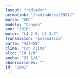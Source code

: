 ```yaml
---
layout: "radiador"
permalink: "/radiadores/2981/"
marca: "GMC"
modelo: "Canyon"
ano: "2010"
motor: "L4 2.9, L5 3.7"
transmision: "Automática"
parte: "438459"
clima: "Con clima"
alto: "18 1/8"
ancho: "23 1/4"
observaciones: ""
id: "2981"
---
```


